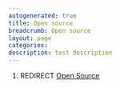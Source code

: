 ```yaml
---
autogenerated: true
title: Open source
breadcrumb: Open source
layout: page
categories: 
description: test description
---
```


1.  REDIRECT [Open Source](Open_Source )
